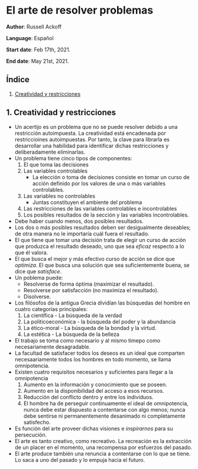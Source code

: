 # El arte de resolver problemas

**Author**: Russell Ackoff

**Language**: Español

**Start date**: Feb 17th, 2021.

**End date**: May 21st, 2021.

## Índice

1. [Creatividad y restricciones](#1-creatividad-y-restricciones)

## 1. Creatividad y restricciones

* Un acertijo es un problema que no se puede resolver debido a una restricción autoimpuesta. La creatividad está encadenada por restriccioines autoimpuestas. Por tanto, la clave para librarla es desarrollar una habilidad para identificar dichas restricciones y deliberadamente eliminarlas.
* Un problema tiene cinco tipos de componentes:
    1. El que toma las decisiones
    2. Las variables controlables
        * La elección o toma de decisiones consiste en tomar un curso de acción definido por los valores de una o más variables controlables.
    3. Las variables no controlables
        * Juntas constituyen el ambiente del problema
    4. Las restricciones de las variables controlables e incontrolables
    5. Los posibles resultados de la sección y las variables incontrolables.
* Debe haber cuando menos, dos posibles resultados.
* Los dos o más posibles resultados deben ser desigualmente deseables; de otra manera no le importaría cuál fuera el resultado.
* El que tiene que tomar una decisión trata de elegir un curso de acción que produzca el resultado deseado, uno que sea _eficaz_ respecto a lo que él valora.
* El que busca el mejor y más efectivo curso de acción se dice que _optimiza_. El que busca una solución que sea suficientemente buena, se dice que _satisface_.
* Un poblema puede:
    * Resolverse de forma óptima (maximizar el resultado).
    * Resolverse por satisfacción (no maximiza el resultado).
    * Disolverse.
* Los filósofos de la antigua Grecia dividían las búsquedas del hombre en cuatro categorías principales:
    1. La científica - La búsqueda de la verdad
    2. La politicoeconómica - la búsqueda del poder y la abundancia
    3. La ético-moral - La búsqueda de la bondad y la virtud.
    4. La estética - La búsqueda de la belleza
* El trabajo se toma como necesario y al mismo timepo como necesariamente desagradable.
* La facultad de satisfacer todos los deseos es un ideal que comparten necesaariamente todos los hombres en todo momento, se llama omnipotencia.
* Existen cuatro requisitos necesarios y suficientes para llegar a la omnipotencia
    1. Aumento en la información y conocimiento que se poseen.
    2. Aumento en la disponibilidad del acceso a esos recursos.
    3. Reducción del conflicto dentro y entre los individuos.
    4. El hombre ha de perseguir continuamente el ideal de omnipotencia, nunca debe estar dispuesto a contentarse con algo menos; nunca debe sentirse ni permanentemente desanimado ni completamente satisfecho.
* Es función del arte proveer dichas visiones e _inspirarnos_ para su persecución.
* El arte es tanto creativo, como recreativo. La recreación es la extracción de un placer en el momento, una recompensa por esfuerzos del pasado.
* El arte produce también una renuncia a contentarse con lo que se tiene. Lo saca a uno del pasado y lo empuja hacia el futuro.